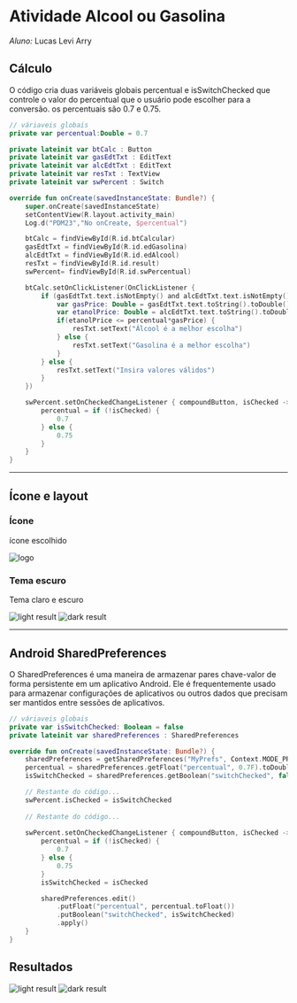 # Atividade Alcool ou Gasolina

*Aluno:* Lucas Levi Arry

## Cálculo

O código cria duas variáveis globais percentual e isSwitchChecked
que controle o valor do percentual que o usuário pode escolher para a conversão. os percentuais são 0.7 e 0.75.

```kotlin
// váriaveis globais
private var percentual:Double = 0.7

private lateinit var btCalc : Button
private lateinit var gasEdtTxt : EditText
private lateinit var alcEdtTxt : EditText
private lateinit var resTxt : TextView
private lateinit var swPercent : Switch
```

```kotlin
override fun onCreate(savedInstanceState: Bundle?) {
    super.onCreate(savedInstanceState)
    setContentView(R.layout.activity_main)
    Log.d("PDM23","No onCreate, $percentual")

    btCalc = findViewById(R.id.btCalcular)
    gasEdtTxt = findViewById(R.id.edGasolina)
    alcEdtTxt = findViewById(R.id.edAlcool)
    resTxt = findViewById(R.id.result)
    swPercent= findViewById(R.id.swPercentual)

    btCalc.setOnClickListener(OnClickListener {
        if (gasEdtTxt.text.isNotEmpty() and alcEdtTxt.text.isNotEmpty()) {
            var gasPrice: Double = gasEdtTxt.text.toString().toDouble()
            var etanolPrice: Double = alcEdtTxt.text.toString().toDouble()
            if(etanolPrice <= percentual*gasPrice) {
                resTxt.setText("Álcool é a melhor escolha")
            } else {
                resTxt.setText("Gasolina é a melhor escolha")
            }
        } else {
            resTxt.setText("Insira valores válidos")
        }
    })

    swPercent.setOnCheckedChangeListener { compoundButton, isChecked ->
        percentual = if (!isChecked) {
            0.7
        } else {
            0.75
        }
    }
}
```

---

## Ícone e layout

### Ícone

ícone escolhido

![logo](gas.png)


### Tema escuro

Tema claro e escuro

![light result](light.png)
![dark result](dark.png)

---

## Android SharedPreferences

O SharedPreferences é uma maneira de armazenar pares chave-valor de forma persistente em um aplicativo Android. Ele é frequentemente usado para armazenar configurações de aplicativos ou outros dados que precisam ser mantidos entre sessões de aplicativos.

```kotlin
// váriaveis globais
private var isSwitchChecked: Boolean = false
private lateinit var sharedPreferences : SharedPreferences
```

```kotlin
override fun onCreate(savedInstanceState: Bundle?) {
    sharedPreferences = getSharedPreferences("MyPrefs", Context.MODE_PRIVATE)
    percentual = sharedPreferences.getFloat("percentual", 0.7F).toDouble()
    isSwitchChecked = sharedPreferences.getBoolean("switchChecked", false)

    // Restante do código...
    swPercent.isChecked = isSwitchChecked
    
    // Restante do código...
    
    swPercent.setOnCheckedChangeListener { compoundButton, isChecked ->
        percentual = if (!isChecked) {
            0.7
        } else {
            0.75
        }
        isSwitchChecked = isChecked

        sharedPreferences.edit()
            .putFloat("percentual", percentual.toFloat())
            .putBoolean("switchChecked", isSwitchChecked)
            .apply()
    }
}
```

## Resultados

![light result](result1.png)
![dark result](result2.png)
